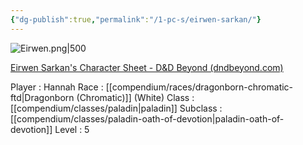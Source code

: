 ```yaml
---
{"dg-publish":true,"permalink":"/1-pc-s/eirwen-sarkan/"}
---
```


![Eirwen.png|500](/img/user/z_Attachments/Eirwen.png)


[Eirwen Sarkan's Character Sheet - D&D Beyond (dndbeyond.com)](https://www.dndbeyond.com/characters/117854308)

Player : Hannah
Race : [[compendium/races/dragonborn-chromatic-ftd\|Dragonborn (Chromatic)]] (White)
Class : [[compendium/classes/paladin\|paladin]] 
Subclass : [[compendium/classes/paladin-oath-of-devotion\|paladin-oath-of-devotion]]
Level : 5
